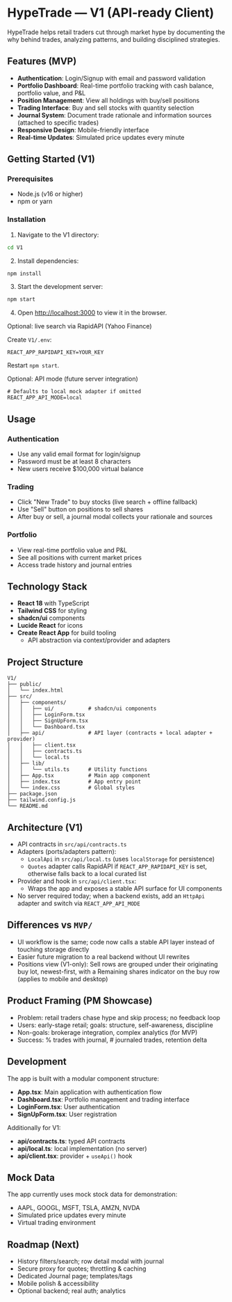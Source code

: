 # HypeTrade — V1 (API‑ready Client)

HypeTrade helps retail traders cut through market hype by documenting the why behind trades, analyzing patterns, and building disciplined strategies.

## Features (MVP)

- **Authentication**: Login/Signup with email and password validation
- **Portfolio Dashboard**: Real-time portfolio tracking with cash balance, portfolio value, and P&L
- **Position Management**: View all holdings with buy/sell positions
- **Trading Interface**: Buy and sell stocks with quantity selection
- **Journal System**: Document trade rationale and information sources (attached to specific trades)
- **Responsive Design**: Mobile-friendly interface
- **Real-time Updates**: Simulated price updates every minute

## Getting Started (V1)

### Prerequisites

- Node.js (v16 or higher)
- npm or yarn

### Installation

1. Navigate to the V1 directory:
```bash
cd V1
```

2. Install dependencies:
```bash
npm install
```

3. Start the development server:
```bash
npm start
```

4. Open [http://localhost:3000](http://localhost:3000) to view it in the browser.

Optional: live search via RapidAPI (Yahoo Finance)

Create `V1/.env`:

```
REACT_APP_RAPIDAPI_KEY=YOUR_KEY
```

Restart `npm start`.

Optional: API mode (future server integration)
```
# Defaults to local mock adapter if omitted
REACT_APP_API_MODE=local
```

## Usage

### Authentication
- Use any valid email format for login/signup
- Password must be at least 8 characters
- New users receive $100,000 virtual balance

### Trading
- Click "New Trade" to buy stocks (live search + offline fallback)
- Use "Sell" button on positions to sell shares
- After buy or sell, a journal modal collects your rationale and sources

### Portfolio
- View real-time portfolio value and P&L
- See all positions with current market prices
- Access trade history and journal entries

## Technology Stack

- **React 18** with TypeScript
- **Tailwind CSS** for styling
- **shadcn/ui** components
- **Lucide React** for icons
- **Create React App** for build tooling
  - API abstraction via context/provider and adapters

## Project Structure

```
V1/
├── public/
│   └── index.html
├── src/
│   ├── components/
│   │   ├── ui/           # shadcn/ui components
│   │   ├── LoginForm.tsx
│   │   ├── SignUpForm.tsx
│   │   └── Dashboard.tsx
│   ├── api/              # API layer (contracts + local adapter + provider)
│   │   ├── client.tsx
│   │   ├── contracts.ts
│   │   └── local.ts
│   ├── lib/
│   │   └── utils.ts      # Utility functions
│   ├── App.tsx           # Main app component
│   ├── index.tsx         # App entry point
│   └── index.css         # Global styles
├── package.json
├── tailwind.config.js
└── README.md
```

## Architecture (V1)

- API contracts in `src/api/contracts.ts`
- Adapters (ports/adapters pattern):
  - `LocalApi` in `src/api/local.ts` (uses `localStorage` for persistence)
  - `Quotes` adapter calls RapidAPI if `REACT_APP_RAPIDAPI_KEY` is set, otherwise falls back to a local curated list
- Provider and hook in `src/api/client.tsx`:
  - Wraps the app and exposes a stable API surface for UI components
- No server required today; when a backend exists, add an `HttpApi` adapter and switch via `REACT_APP_API_MODE`

## Differences vs `MVP/`

- UI workflow is the same; code now calls a stable API layer instead of touching storage directly
- Easier future migration to a real backend without UI rewrites
- Positions view (V1-only): Sell rows are grouped under their originating buy lot, newest-first, with a Remaining shares indicator on the buy row (applies to mobile and desktop)

## Product Framing (PM Showcase)

- Problem: retail traders chase hype and skip process; no feedback loop
- Users: early-stage retail; goals: structure, self-awareness, discipline
- Non-goals: brokerage integration, complex analytics (for MVP)
- Success: % trades with journal, # journaled trades, retention delta

## Development

The app is built with a modular component structure:

- **App.tsx**: Main application with authentication flow
- **Dashboard.tsx**: Portfolio management and trading interface
- **LoginForm.tsx**: User authentication
- **SignUpForm.tsx**: User registration

Additionally for V1:
- **api/contracts.ts**: typed API contracts
- **api/local.ts**: local implementation (no server)
- **api/client.tsx**: provider + `useApi()` hook

## Mock Data

The app currently uses mock stock data for demonstration:
- AAPL, GOOGL, MSFT, TSLA, AMZN, NVDA
- Simulated price updates every minute
- Virtual trading environment

## Roadmap (Next)

- History filters/search; row detail modal with journal
- Secure proxy for quotes; throttling & caching
- Dedicated Journal page; templates/tags
- Mobile polish & accessibility
- Optional backend; real auth; analytics
